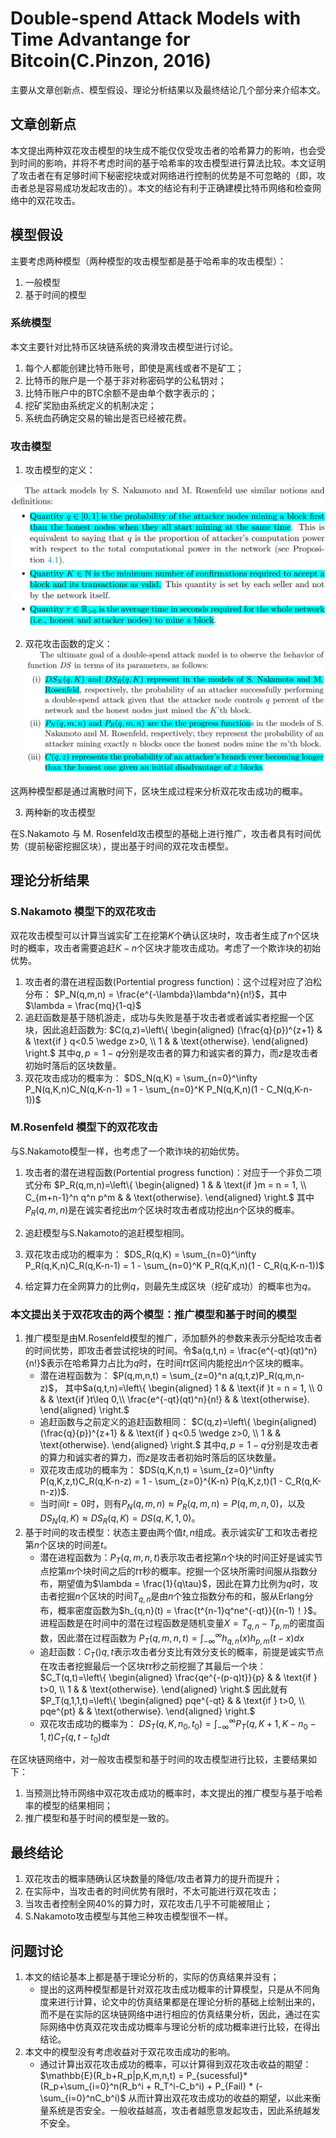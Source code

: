 # Double-spend Attack Models with Time Advantange for Bitcoin(C.Pinzon, 2016)

主要从文章创新点、模型假设、理论分析结果以及最终结论几个部分来介绍本文。

## 文章创新点

本文提出两种双花攻击模型的块生成不能仅仅受攻击者的哈希算力的影响，也会受到时间的影响，并将不考虑时间的基于哈希率的攻击模型进行算法比较。本文证明了攻击者在有足够时间下秘密挖块或对网络进行控制的优势是不可忽略的（即，攻击者总是容易成功发起攻击的）。本文的结论有利于正确建模比特币网络和检查网络中的双花攻击。

## 模型假设
主要考虑两种模型（两种模型的攻击模型都是基于哈希率的攻击模型）：
1. 一般模型
2. 基于时间的模型

### 系统模型

本文主要针对比特币区块链系统的爽滑攻击模型进行讨论。
1. 每个人都能创建比特币账号，即使是离线或者不是矿工；
2. 比特币的账户是一个基于非对称密码学的公私钥对；
3. 比特币账户中的BTC余额不是由单个数字表示的；
4. 挖矿奖励由系统定义的机制决定；
5. 系统血药确定交易的输出是否已经被花费。

### 攻击模型

1. 攻击模型的定义：

![](./pics2/attack_model.png)

2. 双花攻击函数的定义：
 ![](./pics2/attack_function.png)

这两种模型都是通过离散时间下，区块生成过程来分析双花攻击成功的概率。

3. 两种新的攻击模型

在S.Nakamoto 与 M. Rosenfeld攻击模型的基础上进行推广，攻击者具有时间优势（提前秘密挖掘区块），提出基于时间的双花攻击模型。

## 理论分析结果

### S.Nakamoto 模型下的双花攻击

双花攻击模型可以计算当诚实矿工在挖第$K$个确认区块时，攻击者生成了$n$个区块时的概率，攻击者需要追赶$K-n$个区块才能攻击成功。考虑了一个欺诈块的初始优势。
1. 攻击者的潜在进程函数(Portential progress function)：这个过程对应了泊松分布：
   $P_N(q,m,n) = \frac{e^{-\lambda}\lambda^n}{n!}$，其中$\lambda = \frac{mq}{1-q}$
2. 追赶函数是基于随机游走，成功与失败是基于攻击者或者诚实者挖掘一个区块，因此追赶函数为:
   $C(q,z)=\left\{
      \begin{aligned}
      (\frac{q}{p})^{z+1} &  & \text{if } q<0.5 \wedge z>0, \\
      1 &  & \text{otherwise}.
      \end{aligned}
      \right.$
    其中$q, p = 1-q$分别是攻击者的算力和诚实者的算力，而$z$是攻击者初始时落后的区块数量。
3. 双花攻击成功的概率为：
   $DS_N(q,K) = \sum_{n=0}^\infty P_N(q,K,n)C_N(q,K-n-1) = 1 - \sum_{n=0}^K P_N(q,K,n)(1 - C_N(q,K-n-1))$
### M.Rosenfeld 模型下的双花攻击

与S.Nakamoto模型一样，也考虑了一个欺诈块的初始优势。
1. 攻击者的潜在进程函数(Portential progress function)：对应于一个非负二项式分布
   $P_R(q,m,n)=\left\{
      \begin{aligned}
      1 &  & \text{if }m = n = 1, \\
      C_{m+n-1}^n q^n p^m &  & \text{otherwise}.
      \end{aligned}
      \right.$
    其中$P_R(q,m,n)$是在诚实者挖出$m$个区块时攻击者成功挖出$n$个区块的概率。
2. 追赶模型与S.Nakamoto的追赶模型相同。
3. 双花攻击成功的概率为：
   $DS_R(q,K) = \sum_{n=0}^\infty P_R(q,K,n)C_R(q,K-n-1) = 1 - \sum_{n=0}^K P_R(q,K,n)(1 - C_R(q,K-n-1))$

4. 给定算力在全网算力的比例$q$，则最先生成区块（挖矿成功）的概率也为$q$。
   
### 本文提出关于双花攻击的两个模型：推广模型和基于时间的模型

1. 推广模型是由M.Rosenfeld模型的推广，添加额外的参数来表示分配给攻击者的时间优势，即攻击者尝试挖块的时间。令$a(q,t,n) = \frac{e^{-qt}(qt)^n}{n!}$表示在哈希算力占比为$q$时，在时间$t\tau$区间内能挖出$n$个区块的概率。
    * 潜在进程函数为：
        $P(q,m,n,t) = \sum_{z=0}^n a(q,t,z)P_R(q,m,n-z)$，
        其中$a(q,t,n)=\left\{
            \begin{aligned}
            1 &  & \text{if }t = n = 1, \\
            0 &  & \text{if }t\leq 0,\\
            \frac{e^{-qt}(qt)^n}{n!} &  & \text{otherwise}.
            \end{aligned}
            \right.$
    * 追赶函数与之前定义的追赶函数相同：
        $C(q,z)=\left\{
        \begin{aligned}
         (\frac{q}{p})^{z+1} &  & \text{if } q<0.5 \wedge z>0, \\
        1 &  & \text{otherwise}.
        \end{aligned}
        \right.$
        其中$q, p = 1-q$分别是攻击者的算力和诚实者的算力，而$z$是攻击者初始时落后的区块数量。
    * 双花攻击成功的概率为：
         $DS(q,K,n,t) = \sum_{z=0}^\infty P(q,K,z,t)C_R(q,K-n-z) = 1 - \sum_{z=0}^{K-n} P(q,K,z,t)(1 - C_R(q,K-n-z))$.
    * 当时间$t=0$时，则有$P_N(q,m,n)\approx P_R(q,m,n) = P(q,m,n,0)$，以及$DS_N(q,K) \approx DS_R(q,K) = DS(q,K,1,0)$。
2. 基于时间的攻击模型：状态主要由两个值$t,n$组成。表示诚实矿工和攻击者挖第$n$个区块的时间差$t$。
   * 潜在进程函数为：$P_T(q,m,n,t)$表示攻击者挖第$n$个块的时间正好是诚实节点挖第$m$个块时间之后的$t\tau$秒的概率。挖掘一个区块所需时间服从指数分布，期望值为$\lambda = \frac{1}{q\tau}$，因此在算力比例为$q$时，攻击者挖掘$n$个区块的时间$T_{q,n}$是由$n$个独立指数分布的和，服从Erlang分布，概率密度函数为$h_{q,n}(t) = \frac{t^{n-1}q^ne^{-qt}}{(n-1)！}$。进程函数是在时间中的潜在过程函数是随机变量$X = T_{q,n} - T_{p,m}$的密度函数，因此潜在过程函数为
        $P_T(q,m,n,t) = \int_{-\infty}^{\infty} h_{q,n}(x)h_{p,m}(t-x)dx$
    * 追赶函数：$C_T()q,t$表示攻击者分支比有效分支长的概率，前提是诚实节点在攻击者挖掘最后一个区块$t\tau$秒之前挖掘了其最后一个块：
        $C_T(q,t)=\left\{
        \begin{aligned}
         \frac{qe^{-(p-q)t}}{p} &  & \text{if } t>0, \\
        1 &  & \text{otherwise}.
        \end{aligned}
        \right.$
        因此就有
        $P_T(q,1,1,t)=\left\{
        \begin{aligned}
         pqe^{-qt} &  & \text{if } t>0, \\
         pqe^{pt} &  & \text{otherwise}.
        \end{aligned}
        \right.$
    * 双花攻击成功的概率为：
        $DS_T(q,K,n_0,t_0) = \int_{-\infty}^{\infty} P_T(q,K+1,K-n_0-1,t)C_T(q,t-t_0)dt$

在区块链网络中，对一般攻击模型和基于时间的攻击模型进行比较，主要结果如下：
1. 当预测比特币网络中双花攻击成功的概率时，本文提出的推广模型与基于哈希率的模型的结果相同；
2. 推广模型和基于时间的模型是一致的。

## 最终结论

1. 双花攻击的概率随确认区块数量的降低/攻击者算力的提升而提升；
2. 在实际中，当攻击者的时间优势有限时，不太可能进行双花攻击；
3. 当攻击者控制全网40%的算力时，双花攻击几乎不可能被阻止；
4. S.Nakamoto攻击模型与其他三种攻击模型很不一样。

## 问题讨论

1. 本文的结论基本上都是基于理论分析的，实际的仿真结果并没有；
   * 提出的这两种模型都是针对双花攻击成功概率的计算模型，只是从不同角度来进行计算，论文中的仿真结果都是在理论分析的基础上绘制出来的，而不是在实际的区块链网络中进行相应的仿真结果分析，因此，通过在实际网络中仿真双花攻击成功概率与理论分析的成功概率进行比较，在得出结论。
2. 本文中的模型没有考虑收益对于双花攻击成功的影响。
   * 通过计算出双花攻击成功的概率，可以计算得到双花攻击收益的期望：
    $\mathbb{E}(R_b+R_p|p,K,m,n,t) = P_{sucessful}*(R_p+\sum_{i=0}^n(R_b^i + R_T^i-C_b^i) + P_{Fail} * (-\sum_{i=0}^nC_b^i)$
    从而计算出双花攻击成功的收益的期望，以此来衡量系统是否安全。一般收益越高，攻击者越愿意发起攻击，因此系统越发不安全。